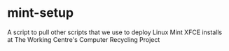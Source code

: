 # mint-setup
A script to pull other scripts that we use to deploy Linux Mint XFCE installs at The Working Centre's Computer Recycling Project

